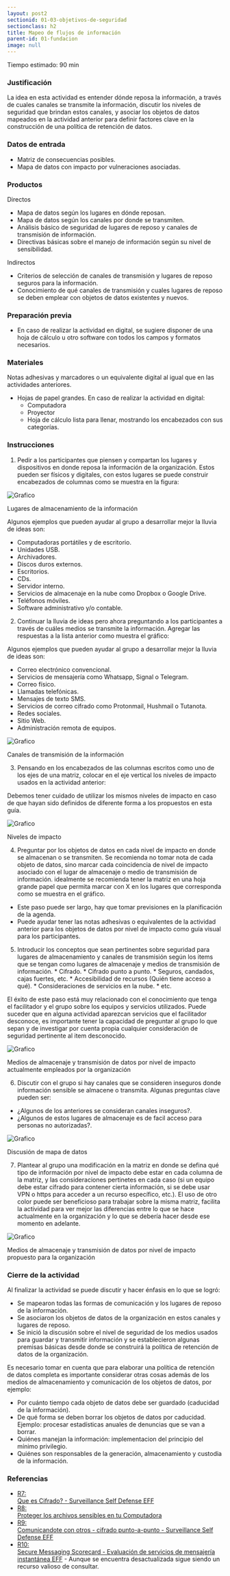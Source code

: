 ```yaml
---
layout: post2
sectionid: 01-03-objetivos-de-seguridad
sectionclass: h2
title: Mapeo de flujos de información
parent-id: 01-fundacion
image: null
---
```


Tiempo estimado: 90 min

### Justificación
La idea en esta actividad es entender dónde reposa la información, a través de cuales canales se transmite la información, discutir los niveles de seguridad que brindan estos canales, y asociar los objetos de datos mapeados en la actividad anterior para definir factores clave en la construcción de una política de retención de datos.

### Datos de entrada
* Matriz de consecuencias posibles.
* Mapa de datos con impacto por vulneraciones asociadas.

### Productos
Directos
  * Mapa de datos según los lugares en dónde reposan.
  * Mapa de datos según los canales por donde se transmiten.
  * Análisis básico de seguridad de lugares de reposo y canales de transmisión de información.
  * Directivas básicas sobre el manejo de información según su nivel de sensibilidad.

Indirectos
  * Criterios de selección de canales de transmisión y lugares de reposo seguros para la información.
  * Conocimiento de qué canales de transmisión y cuales lugares de reposo se deben emplear con objetos de datos existentes y nuevos.


### Preparación previa
* En caso de realizar la actividad en digital, se sugiere disponer de una hoja de cálculo u otro software con todos los campos y formatos necesarios.

### Materiales
Notas adhesivas y marcadores o un equivalente digital al igual que en las actividades anteriores.
* Hojas de papel grandes.
En caso de realizar la actividad en digital:
   * Computadora
   * Proyector
   * Hoja de cálculo lista para llenar, mostrando los encabezados con sus categorías.

### Instrucciones
1. Pedir a los participantes que piensen y compartan los lugares y dispositivos en donde reposa la información de la organización. Estos pueden ser físicos y digitales, con estos lugares se puede construir encabezados de columnas como se muestra en la figura:

  ![Grafico](/es/assets/images/ES-Grafico-8.png)

  Lugares de almacenamiento de la información

Algunos ejemplos que pueden ayudar al grupo a desarrollar mejor la lluvia de ideas son:
* Computadoras portátiles y de escritorio.
* Unidades USB.
* Archivadores.
* Discos duros externos.
* Escritorios.
* CDs.
* Servidor interno.
* Servicios de almacenaje en la nube como Dropbox o Google Drive.
* Teléfonos móviles.
* Software administrativo y/o contable.
2. Continuar la lluvia de ideas pero ahora preguntando a los participantes a través de cuáles medios se transmite la información. Agregar las respuestas a la lista anterior como muestra el gráfico:

  Algunos ejemplos que pueden ayudar al grupo a desarrollar mejor la lluvia de ideas son:
  * Correo electrónico convencional.
  * Servicios de mensajería como Whatsapp, Signal o Telegram.
  * Correo físico.
  * Llamadas telefónicas.
  * Mensajes de texto SMS.
  * Servicios de correo cifrado como Protonmail, Hushmail o Tutanota.
  * Redes sociales.
  * Sitio Web.
  * Administración remota de equipos.

   ![Grafico](/es/assets/images/ES-Grafico-9.png)

   Canales de transmisión de la información

3.  Pensando en los encabezados de las columnas escritos como uno de los ejes de una matriz, colocar en el eje vertical los niveles de impacto usados en la actividad anterior:

Debemos tener cuidado de utilizar los mismos niveles de impacto en caso de que hayan sido definidos de diferente forma a los propuestos en esta guía.

![Grafico](/es/assets/images/ES-Grafico-10.png)

Niveles de impacto

4. Preguntar por los objetos de datos en cada nivel de impacto en donde se almacenan o se transmiten. Se recomienda no tomar nota de cada objeto de datos, sino marcar cada coincidencia de nivel de impacto asociado con el lugar de almacenaje o medio de transmisión de información. idealmente se recomienda tener la matriz en una hoja grande papel que permita marcar con X en los lugares que corresponda como se muestra en el gráfico.
  * Este paso puede ser largo, hay que tomar previsiones en la planificación de la agenda.
  * Puede ayudar tener las notas adhesivas o equivalentes de la actividad anterior para los objetos de datos por nivel de impacto como guía visual para los participantes.

  5. Introducir los conceptos que sean pertinentes sobre seguridad para lugares de almacenamiento y canales de transmisión según los items que se tengan como lugares de almacenaje y medios de transmisión de información.
    * Cifrado.
    * Cifrado punto a punto.
    * Seguros, candados, cajas fuertes, etc.
    * Accesibilidad de recursos (Quién tiene acceso a qué).
    * Consideraciones de servicios en la nube.
    * etc.

  El éxito de este paso está muy relacionado con el conocimiento que tenga el facilitador y el grupo sobre los equipos y servicios utilizados. Puede suceder que en alguna actividad aparezcan servicios que el facilitador desconoce, es importante tener la capacidad de preguntar al grupo lo que sepan y de investigar por cuenta propia cualquier consideración de seguridad pertinente al item desconocido.

  ![Grafico](/assets/images/EN-Graphic-11.png)

  Medios de almacenaje y transmisión de datos por nivel de impacto actualmente empleados por la organización

6.  Discutir con el grupo si hay canales que se consideren inseguros donde información sensible se almacene o transmita. Algunas preguntas clave pueden ser:
  * ¿Algunos de los anteriores se consideran canales inseguros?.
  * ¿Algunos de estos lugares de almacenaje es de facil acceso para personas no autorizadas?.

  ![Grafico](/assets/images/EN-Graphic-12.png)

  Discusión de mapa de datos

7.  Plantear al grupo una modificación en la matriz en donde se defina qué tipo de información por nivel de impacto debe estar en cada columna de la matriz, y las consideraciones pertinetes en cada caso (si un equipo debe estar cifrado para contener cierta información, si se debe usar VPN o https para acceder a un recurso específico, etc.). El uso de otro color puede ser beneficioso para trabajar sobre la misma matriz, facilita la actividad para ver mejor las diferencias entre lo que se hace actualmente en la organización y lo que se debería hacer desde ese momento en adelante.

![Grafico](/assets/images/EN-Graphic-13.png)

Medios de almacenaje y transmisión de datos por nivel de impacto propuesto para la organización  

### Cierre de la actividad
Al finalizar la actividad se puede discutir y hacer énfasis en lo que se logró:
* Se mapearon todas las formas de comunicación y los lugares de reposo de la información.
* Se asociaron los objetos de datos de la organización en estos canales y lugares de reposo.
* Se inició la discusión sobre el nivel de seguridad de los medios usados para guardar y transmitir información y se establecieron algunas premisas básicas desde donde se construirá la política de retención de datos de la organización.

Es necesario tomar en cuenta que para elaborar una política de retención de datos completa es importante considerar otras cosas además de los medios de almacenamiento y comunicación de los objetos de datos, por ejemplo:
* Por cuánto tiempo cada objeto de datos debe ser guardado (caducidad de la información).
* De qué forma se deben borrar los objetos de datos por caducidad. Ejemplo: procesar estadísticas anuales de denuncias que se van a borrar.
* Quiénes manejan la información: implementacion del principio del mínimo privilegio.
* Quiénes son responsables de la generación, almacenamiento y custodia de la información.

### Referencias

<ul class="ref-ul">

<li><a target="_blank" href="https://ssd.eff.org/es/module/%C2%BFqu%C3%A9-es-el-cifrado"><div class="ref-1">R7: </div>Que es Cifrado? - Surveillance Self Defense EFF</a>

</li>
<li><a target="_blank" href="https://securityinabox.org/es/guide/secure-file-storage/"><div class="ref-1">R8: </div>Proteger los archivos sensibles en tu Computadora</a>
</li>

<li><a target="_blank" href="https://ssd.eff.org/es/module/comunic%C3%A1ndote-con-otros#1"><div class="ref-1">R9: </div>Comunicandote con otros - cifrado punto-a-punto - Surveillance Self Defense EFF</a>

</li>
<li><a target="_blank" href="https://www.eff.org/node/82654"><div class="ref-1">R10: </div>Secure Messaging Scorecard - Evaluación de servicios de mensajería instantánea EFF</a> - Aunque se encuentra desactualizada sigue siendo un recurso valioso de consultar.
</li>

</ul>
